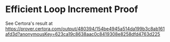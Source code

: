 # Efficient Loop Increment Proof

See Certora's result at https://prover.certora.com/output/480394/154be4945a514da199b3c8ab161afd3d?anonymousKey=623ca19c8638aac0c8419308e8258dfd4763d225